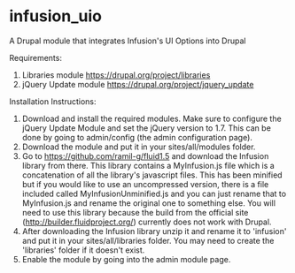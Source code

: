 infusion_uio
============

A Drupal module that integrates Infusion's UI Options into Drupal

Requirements:

1. Libraries module 
   https://drupal.org/project/libraries
2. jQuery Update module
   https://drupal.org/project/jquery_update

Installation Instructions:

1. Download and install the required modules. Make sure to configure the jQuery Update Module and set the jQuery version to 1.7. This can be done by going to admin/config (the admin configuration page).
2. Download the module and put it in your sites/all/modules folder.
3. Go to https://github.com/ramil-g/fluid1.5 and download the Infusion library from there. This library contains a MyInfusion.js file which is a concatenation of all the library's javascript files. This has been minified but if you would like to use an uncompressed version, there is a file included called MyInfusionUnminified.js and you can just rename that to MyInfusion.js and rename the original one to something else.
You will need to use this library because the build from the official site (http://builder.fluidproject.org/) currently does not work with Drupal.   
4. After downloading the Infusion library unzip it and rename it to 'infusion' and put it in your sites/all/libraries folder.
You may need to create the 'libraries' folder if it doesn't exist.
5. Enable the module by going into the admin module page.


